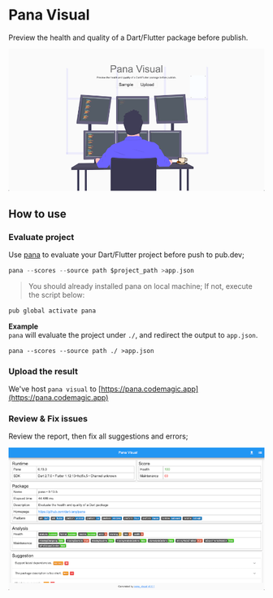 # Pana Visual

Preview the health and quality of a Dart/Flutter package before publish.

![](doc/splash.png)

## How to use

### Evaluate project

Use [pana](https://pub.dev/packages/pana) to evaluate your Dart/Flutter project before push to pub.dev;
```dart
pana --scores --source path $project_path >app.json
``` 
>You should already installed pana on local machine; If not, execute the script below: 
```dart
pub global activate pana
```

**Example**  
`pana` will evaluate the project under `./`, and redirect the output to `app.json`.

```
pana --scores --source path ./ >app.json
```

### Upload the result 
We've host `pana visual` to [https://pana.codemagic.app](https://pana.codemagic.app)

### Review & Fix issues
Review the report, then fix all suggestions and errors;

![](doc/sample.png)